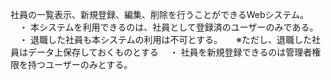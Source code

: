 社員の一覧表示、新規登録、編集、削除を行うことができるWebシステム。
　・ 本システムを利用できるのは、社員として登録済のユーザーのみである。
　・ 退職した社員も本システムの利用は不可とする。
　 ※ただし、退職した社員はデータ上保存しておくものとする
　・ 社員を新規登録できるのは管理者権限を持つユーザーのみとする。
 
